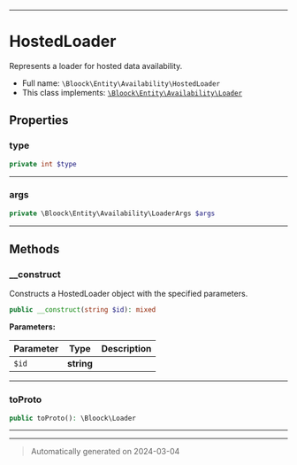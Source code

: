 ***

# HostedLoader

Represents a loader for hosted data availability.



* Full name: `\Bloock\Entity\Availability\HostedLoader`
* This class implements:
[`\Bloock\Entity\Availability\Loader`](./Loader.md)



## Properties


### type



```php
private int $type
```






***

### args



```php
private \Bloock\Entity\Availability\LoaderArgs $args
```






***

## Methods


### __construct

Constructs a HostedLoader object with the specified parameters.

```php
public __construct(string $id): mixed
```








**Parameters:**

| Parameter | Type | Description |
|-----------|------|-------------|
| `$id` | **string** |  |





***

### toProto



```php
public toProto(): \Bloock\Loader
```












***


***
> Automatically generated on 2024-03-04
